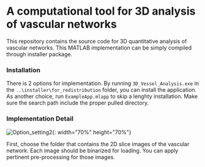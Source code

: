 # A computational tool for 3D analysis of vascular networks 

This repository contains the source code for 3D quantitative analysis of vascular networks. This MATLAB implementation can be simply compiled through installer package. 

### Installation
There is 2 options for implementation. By running `3D_Vessel_Analysis.exe` in the `..\installer\for_redistribution` folder, you can install the application. As another choice, run `ExampleApp.mlapp` to skip a lenghty installation. Make sure the search path include the proper pulled directory.


### Implementation Detail
![Option_setting2](https://user-images.githubusercontent.com/86834176/193609517-ee0f14b9-c7d8-448d-8148-49b5341fa92c.png){: width="70%" height="70%"}

First, choose the folder that contains the 2D slice images of the vascular network. Each image should be binarized for loading. You can apply pertinent pre-processing for those images.
